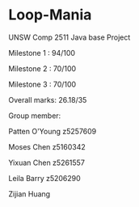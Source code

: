 # Loop-Mania
UNSW Comp 2511 Java base Project

  
Milestone 1 :  94/100

Milestone 2 :  70/100

Milestone 3 :  70/100

Overall marks: 26.18/35


Group member:


Patten O'Young  z5257609

Moses  Chen     z5160342

Yixuan Chen     z5261557

Leila  Barry    z5206290

Zijian Huang
